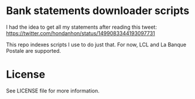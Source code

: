 # Bank statements downloader scripts

I had the idea to get all my statements after reading this tweet: https://twitter.com/hondanhon/status/1499083344193097731

This repo indexes scripts I use to do just that. For now, LCL and La Banque Postale are supported.

# License

See LICENSE file for more information.
